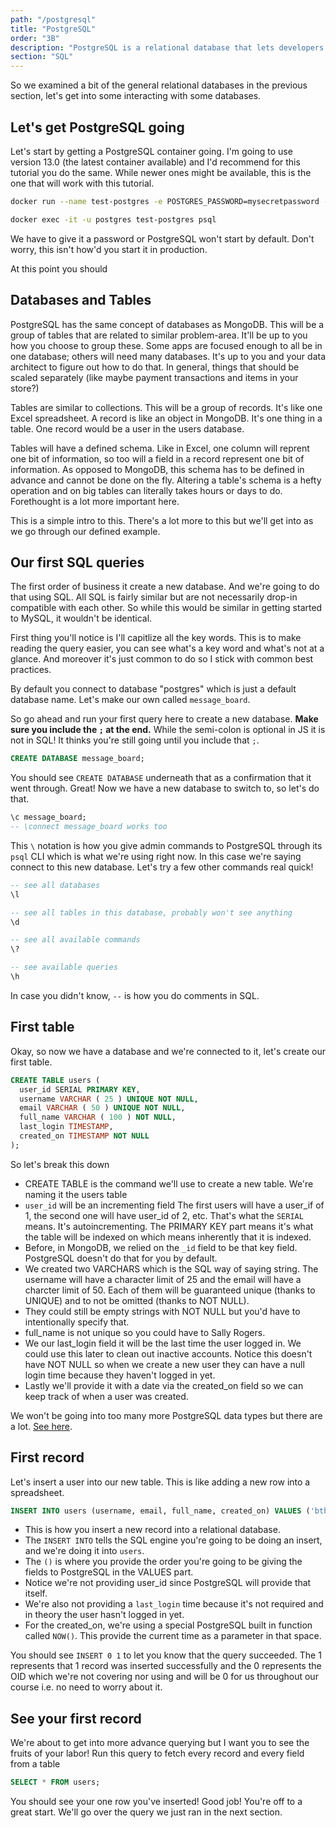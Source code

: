 ```yaml
---
path: "/postgresql"
title: "PostgreSQL"
order: "3B"
description: "PostgreSQL is a relational database that lets developers write amazing apps. Brian goes over how to get PostgreSQL started on your computer and help you write your first query."
section: "SQL"
---
```


So we examined a bit of the general relational databases in the previous section, let's get into some interacting with some databases.

## Let's get PostgreSQL going

Let's start by getting a PostgreSQL container going. I'm going to use version 13.0 (the latest container available) and I'd recommend for this tutorial you do the same. While newer ones might be available, this is the one that will work with this tutorial.

```bash
docker run --name test-postgres -e POSTGRES_PASSWORD=mysecretpassword -p 5432:5432 -d --rm postgres:13.0

docker exec -it -u postgres test-postgres psql
```

We have to give it a password or PostgreSQL won't start by default. Don't worry, this isn't how'd you start it in production.

At this point you should

## Databases and Tables

PostgreSQL has the same concept of databases as MongoDB. This will be a group of tables that are related to similar problem-area. It'll be up to you how you choose to group these. Some apps are focused enough to all be in one database; others will need many databases. It's up to you and your data architect to figure out how to do that. In general, things that should be scaled separately (like maybe payment transactions and items in your store?)

Tables are similar to collections. This will be a group of records. It's like one Excel spreadsheet. A record is like an object in MongoDB. It's one thing in a table. One record would be a user in the users database.

Tables will have a defined schema. Like in Excel, one column will reprent one bit of information, so too will a field in a record represent one bit of information. As opposed to MongoDB, this schema has to be defined in advance and cannot be done on the fly. Altering a table's schema is a hefty operation and on big tables can literally takes hours or days to do. Forethought is a lot more important here.

This is a simple intro to this. There's a lot more to this but we'll get into as we go through our defined example.

## Our first SQL queries

The first order of business it create a new database. And we're going to do that using SQL. All SQL is fairly similar but are not necessarily drop-in compatible with each other. So while this would be similar in getting started to MySQL, it wouldn't be identical.

First thing you'll notice is I'll capitlize all the key words. This is to make reading the query easier, you can see what's a key word and what's not at a glance. And moreover it's just common to do so I stick with common best practices.

By default you connect to database "postgres" which is just a default database name. Let's make our own called `message_board`.

So go ahead and run your first query here to create a new database. **Make sure you include the `;` at the end.** While the semi-colon is optional in JS it is not in SQL! It thinks you're still going until you include that `;`.

```sql
CREATE DATABASE message_board;
```

You should see `CREATE DATABASE` underneath that as a confirmation that it went through. Great! Now we have a new database to switch to, so let's do that.

```sql
\c message_board;
-- \connect message_board works too
```

This `\` notation is how you give admin commands to PostgreSQL through its `psql` CLI which is what we're using right now. In this case we're saying connect to this new database. Let's try a few other commands real quick!

```sql
-- see all databases
\l

-- see all tables in this database, probably won't see anything
\d

-- see all available commands
\?

-- see available queries
\h
```

In case you didn't know, `--` is how you do comments in SQL.

## First table

Okay, so now we have a database and we're connected to it, let's create our first table.

```sql
CREATE TABLE users (
  user_id SERIAL PRIMARY KEY,
  username VARCHAR ( 25 ) UNIQUE NOT NULL,
  email VARCHAR ( 50 ) UNIQUE NOT NULL,
  full_name VARCHAR ( 100 ) NOT NULL,
  last_login TIMESTAMP,
  created_on TIMESTAMP NOT NULL
);
```

So let's break this down

- CREATE TABLE is the command we'll use to create a new table. We're naming it the users table
- `user_id` will be an incrementing field The first users will have a user_if of 1, the second one will have user_id of 2, etc. That's what the `SERIAL` means. It's autoincrementing. The PRIMARY KEY part means it's what the table will be indexed on which means inherently that it is indexed.
- Before, in MongoDB, we relied on the `_id` field to be that key field. PostgreSQL doesn't do that for you by default.
- We created two VARCHARS which is the SQL way of saying string. The username will have a character limit of 25 and the email will have a charcter limit of 50. Each of them will be guaranteed unique (thanks to UNIQUE) and to not be omitted (thanks to NOT NULL).
- They could still be empty strings with NOT NULL but you'd have to intentionally specify that.
- full_name is not unique so you could have to Sally Rogers.
- We our last_login field it will be the last time the user logged in. We could use this later to clean out inactive accounts. Notice this doesn't have NOT NULL so when we create a new user they can have a null login time because they haven't logged in yet.
- Lastly we'll provide it with a date via the created_on field so we can keep track of when a user was created.

We won't be going into too many more PostgreSQL data types but there are a lot. [See here][types].

## First record

Let's insert a user into our new table. This is like adding a new row into a spreadsheet.

```sql
INSERT INTO users (username, email, full_name, created_on) VALUES ('btholt', 'lol@example.com', 'Brian Holt', NOW());
```

- This is how you insert a new record into a relational database.
- The `INSERT INTO` tells the SQL engine you're going to be doing an insert, and we're doing it into `users`.
- The `()` is where you provide the order you're going to be giving the fields to PostgreSQL in the VALUES part.
- Notice we're not providing user_id since PostgreSQL will provide that itself.
- We're also not providing a `last_login` time because it's not required and in theory the user hasn't logged in yet.
- For the created_on, we're using a special PostgreSQL built in function called `NOW()`. This provide the current time as a parameter in that space.

You should see `INSERT 0 1` to let you know that the query succeeded. The 1 represents that 1 record was inserted successfully and the 0 represents the OID which we're not covering nor using and will be 0 for us throughout our course i.e. no need to worry about it.

## See your first record

We're about to get into more advance querying but I want you to see the fruits of your labor! Run this query to fetch every record and every field from a table

```sql
SELECT * FROM users;
```

You should see your one row you've inserted! Good job! You're off to a great start. We'll go over the query we just ran in the next section.

[types]: https://www.postgresql.org/docs/9.5/datatype.html#DATATYPE-TABLE
